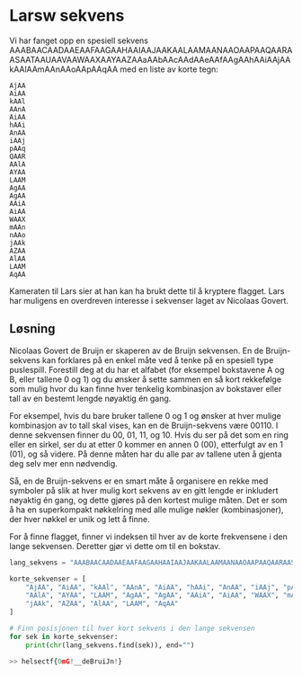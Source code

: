 # Larsw sekvens

Vi har fanget opp en spesiell sekvens AAABAACAADAAEAAFAAGAAHAAIAAJAAKAALAAMAANAAOAAPAAQAARAASAATAAUAAVAAWAAXAAYAAZAAaAAbAAcAAdAAeAAfAAgAAhAAiAAjAAkAAlAAmAAnAAoAApAAqAA med en liste av korte tegn:

```
AjAA
AiAA
kAAl
AAnA
AiAA
hAAi
AnAA
iAAj
pAAq
QAAR
AAlA
AYAA
LAAM
AgAA
AgAA
AAiA
AiAA
WAAX
mAAn
nAAo
jAAk
AZAA
AlAA
LAAM
AqAA
```

Kameraten til Lars sier at han kan ha brukt dette til å kryptere flagget. Lars har muligens en overdreven interesse i sekvenser laget av Nicolaas Govert.


## Løsning
Nicolaas Govert de Bruijn er skaperen av de Bruijn sekvensen. En de Bruijn-sekvens kan forklares på en enkel måte ved å tenke på en spesiell type puslespill. Forestill deg at du har et alfabet (for eksempel bokstavene A og B, eller tallene 0 og 1) og du ønsker å sette sammen en så kort rekkefølge som mulig hvor du kan finne hver tenkelig kombinasjon av bokstaver eller tall av en bestemt lengde nøyaktig én gang.

For eksempel, hvis du bare bruker tallene 0 og 1 og ønsker at hver mulige kombinasjon av to tall skal vises, kan en de Bruijn-sekvens være 00110. I denne sekvensen finner du 00, 01, 11, og 10. Hvis du ser på det som en ring eller en sirkel, ser du at etter 0 kommer en annen 0 (00), etterfulgt av en 1 (01), og så videre. På denne måten har du alle par av tallene uten å gjenta deg selv mer enn nødvendig.

Så, en de Bruijn-sekvens er en smart måte å organisere en rekke med symboler på slik at hver mulig kort sekvens av en gitt lengde er inkludert nøyaktig én gang, og dette gjøres på den kortest mulige måten. Det er som å ha en superkompakt nøkkelring med alle mulige nøkler (kombinasjoner), der hver nøkkel er unik og lett å finne.

For å finne flagget, finner vi indeksen til hver av de korte frekvensene i den lange sekvensen. Deretter gjør vi dette om til en bokstav.


```python
lang_sekvens = "AAABAACAADAAEAAFAAGAAHAAIAAJAAKAALAAMAANAAOAAPAAQAARAASAATAAUAAVAAWAAXAAYAAZAAaAAbAAcAAdAAeAAfAAgAAhAAiAAjAAkAAlAAmAAnAAoAApAAqAA"

korte_sekvenser = [
    "AjAA", "AiAA", "kAAl", "AAnA", "AiAA", "hAAi", "AnAA", "iAAj", "pAAq", "QAAR",
    "AAlA", "AYAA", "LAAM", "AgAA", "AgAA", "AAiA", "AiAA", "WAAX", "mAAn", "nAAo",
    "jAAk", "AZAA", "AlAA", "LAAM", "AqAA"
]

# Finn posisjonen til hver kort sekvens i den lange sekvensen
for sek in korte_sekvenser:
    print(chr(lang_sekvens.find(sek)), end="")

>> helsectf{0mG!__deBruiJn!}
```
